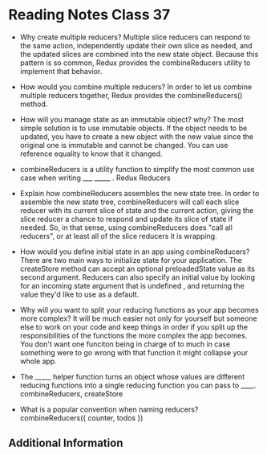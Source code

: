 # Reading Notes Class 37

- Why create multiple reducers? Multiple slice reducers can respond to the same action, independently update their own slice as needed, and the updated slices are combined into the new state object. Because this pattern is so common, Redux provides the combineReducers utility to implement that behavior.
- How would you combine multiple reducers? In order to let us combine multiple reducers together, Redux provides the combineReducers() method.
- How will you manage state as an immutable object? why? The most simple solution is to use immutable objects. If the object needs to be updated, you have to create a new object with the new value since the original one is immutable and cannot be changed. You can use reference equality to know that it changed.

- combineReducers is a utility function to simplify the most common use case when writing ___ _____ . Redux Reducers
- Explain how combineReducers assembles the new state tree. In order to assemble the new state tree, combineReducers will call each slice reducer with its current slice of state and the current action, giving the slice reducer a chance to respond and update its slice of state if needed. So, in that sense, using combineReducers does "call all reducers", or at least all of the slice reducers it is wrapping.
- How would you define initial state in an app using combineReducers? There are two main ways to initialize state for your application. The createStore method can accept an optional preloadedState value as its second argument. Reducers can also specify an initial value by looking for an incoming state argument that is undefined , and returning the value they'd like to use as a default.

- Why will you want to split your reducing functions as your app becomes more complex? It will be much easier not only for yourself but someone else to work on your code and keep things in order if you split up the responsibilities of the functions the more complex the app becomes. You don't want one funciton being in charge of to much in case something were to go wrong with that function it might collapse your whole app.
- The _____ helper function turns an object whose values are different reducing functions into a single reducing function you can pass to ____. combineReducers, createStore
- What is a popular convention when naming reducers? combineReducers({ counter, todos })

## Additional Information
